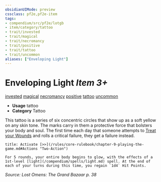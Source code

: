 ```yaml
---
obsidianUIMode: preview
cssclass: pf2e,pf2e-item
tags:
- compendium/src/pf2e/lotgb
- item/category/tattoo
- trait/invested
- trait/magical
- trait/necromancy
- trait/positive
- trait/tattoo
- trait/uncommon
aliases: ["Enveloping Light"]
---
```

# Enveloping Light *Item 3+*  
[invested](/rules/traits/invested.md)  [magical](/rules/traits/magical.md)  [necromancy](/rules/traits/necromancy.md)  [positive](/rules/traits/positive.md)  [tattoo](/rules/traits/tattoo-lowg.md)  [uncommon](/rules/traits/uncommon.md)  

- **Usage** tattoo
- **Category** Tattoo

This tattoo is a series of six concentric circles that show up as a soft yellow on any skin tone. The marks carry in them a protective force that bolsters your body and soul. The first time each day that someone attempts to [Treat your Wounds](/rules/actions/treat-wounds.md) and rolls a critical failure, they get a failure instead.

```ad-embed-ability
title: Activate [>>](/rules/core-rulebook/chapter-9-playing-the-game.md#Actions "Two-Action")

For 5 rounds, your entire body begins to glow, with the effects of a 1st-level [light](/compendium/spells/light.md) spell. At the end of each of your turns during this time, you regain `1d4` Hit Points.
```

*Source: Lost Omens: The Grand Bazaar p. 38*